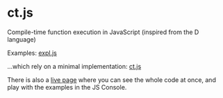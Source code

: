 # ct.js

Compile-time function execution in JavaScript (inspired from the D language)

Examples: [expl.js](expl.js)

...which rely on a minimal implementation: [ct.js](ct.js)

There is also a [live page](https://glat.info/ct.js/) where you can see the whole code at once, and play with the examples in the JS Console.
